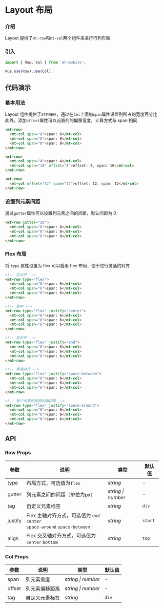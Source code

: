 # Layout 布局

### 介绍

Layout 提供了`mt-row`和`mt-col`两个组件来进行行列布局

### 引入

``` javascript
import { Row, Col } from 'mt-mobile';

Vue.use(Row).use(Col);
```

## 代码演示

### 基本用法

Layout 组件提供了`24列栅格`，通过在`Col`上添加`span`属性设置列所占的宽度百分比
此外，添加`offset`属性可以设置列的偏移宽度，计算方式与 span 相同

```html
<mt-row>
  <mt-col span="8">span: 8</mt-col>
  <mt-col span="8">span: 8</mt-col>
  <mt-col span="8">span: 8</mt-col>
</mt-row>

<mt-row>
  <mt-col span="4">span: 4</mt-col>
  <mt-col span="10" offset="4">offset: 4, span: 10</mt-col>
</mt-row>

<mt-row>
  <mt-col offset="12" span="12">offset: 12, span: 12</mt-col>
</mt-row>
```

### 设置列元素间距

通过`gutter`属性可以设置列元素之间的间距，默认间距为 0

```html
<mt-row gutter="20">
  <mt-col span="8">span: 8</mt-col>
  <mt-col span="8">span: 8</mt-col>
  <mt-col span="8">span: 8</mt-col>
</mt-row>
```

### Flex 布局

将 `type` 属性设置为 flex 可以启用 flex 布局，便于进行灵活的对齐

```html
<!-- 左对齐 -->
<mt-row type="flex">
  <mt-col span="6">span: 6</mt-col>
  <mt-col span="6">span: 6</mt-col>
  <mt-col span="6">span: 6</mt-col>
</mt-row>

<!-- 居中 -->
<mt-row type="flex" justify="center">
  <mt-col span="6">span: 6</mt-col>
  <mt-col span="6">span: 6</mt-col>
  <mt-col span="6">span: 6</mt-col>
</mt-row>

<!-- 右对齐 -->
<mt-row type="flex" justify="end">
  <mt-col span="6">span: 6</mt-col>
  <mt-col span="6">span: 6</mt-col>
  <mt-col span="6">span: 6</mt-col>
</mt-row>

<!-- 两端对齐 -->
<mt-row type="flex" justify="space-between">
  <mt-col span="6">span: 6</mt-col>
  <mt-col span="6">span: 6</mt-col>
  <mt-col span="6">span: 6</mt-col>
</mt-row>

<!-- 每个元素的两侧间隔相等 -->
<mt-row type="flex" justify="space-around">
  <mt-col span="6">span: 6</mt-col>
  <mt-col span="6">span: 6</mt-col>
  <mt-col span="6">span: 6</mt-col>
</mt-row>
```

## API

### Row Props

| 参数 | 说明 | 类型 | 默认值 |
|------|------|------|------|
| type | 布局方式，可选值为`flex` | *string* | - |
| gutter | 列元素之间的间距（单位为px） | *string \| number* | - |
| tag | 自定义元素标签 | *string* | `div` |
| justify | Flex 主轴对齐方式，可选值为 `end` `center` <br> `space-around` `space-between` | *string* | `start` |
| align | Flex 交叉轴对齐方式，可选值为 `center` `bottom` | *string* | `top` |

### Col Props

| 参数 | 说明 | 类型 | 默认值 |
|------|------|------|------|
| span | 列元素宽度 | *string \| number* | - |
| offset | 列元素偏移距离 | *string \| number* | - |
| tag | 自定义元素标签 | *string* | `div` |
